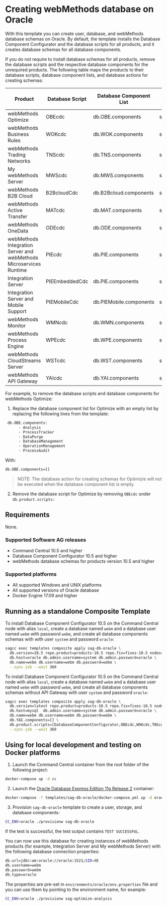 <!--
 Copyright (c) 2011-2019 Software AG, Darmstadt, Germany and/or Software AG USA Inc.,
 Reston, VA, USA, and/or its subsidiaries and/or its affiliates and/or their licensors.

 SPDX-License-Identifier: Apache-2.0

   Licensed under the Apache License, Version 2.0 (the "License");
   you may not use this file except in compliance with the License.
   You may obtain a copy of the License at

       http://www.apache.org/licenses/LICENSE-2.0

   Unless required by applicable law or agreed to in writing, software
   distributed under the License is distributed on an "AS IS" BASIS,
   WITHOUT WARRANTIES OR CONDITIONS OF ANY KIND, either express or implied.
   See the License for the specific language governing permissions and
   limitations under the License.
-->

# Creating webMethods database on Oracle

With this template you can create user, database, and webMethods database schemas on Oracle. By default, the template installs the Database Component Configurator and the database scripts for all products, and it creates database schemas for all database components.

If you do not require to install database schemas for all products, remove the database scripts and the respective database components for the unrequired products. The following table maps the products to their database scripts, database component lists, and database actions for creating schemas:

Product | Database Script | Database Component List | Database Action for Creating Schemas
--------------------|----------|---------------------|------------------
webMethods Optimize  |OBEcdc  |  db.OBE.components | schemas.OBE
webMethods Business Rules | WOKcdc|  db.WOK.components | schemas.WOK
webMethods Trading Networks | TNScdc  |  db.TNS.components | schemas.TNS
My webMethods Server | MWScdc| db.MWS.components | schemas.MWS
webMethods B2B Cloud  |  B2BcloudCdc| db.B2Bcloud.components | schemas.B2Bcloud
webMethods Active Transfer | MATcdc | db.MAT.components | schemas.MAT
webMethods OneData |  ODEcdc | db.ODE.components | schemas.ODE
webMethods Integration Server and webMethods Microservices Runtime | PIEcdc | db.PIE.components | schemas.MWS
Integration Server | PIEEmbeddedCdc | db.PIE.components | schemas.PIE
Integration Server and Mobile Support | PIEMobileCdc | db.PIEMobile.components | schemas.PIEMobile
webMethods Monitor | WMNcdc | db.WMN.components | schemas.WMN
webMethods Process Engine | WPEcdc| db.WPE.components | schemas.WPE
webMethods CloudStreams Server | WSTcdc| db.WST.components | schemas.WST
webMethods API Gateway | YAIcdc| db.YAI.components | schemas.YAI

For example, to remove the database scripts and database components for webMethods Optimize:
1. Replace the database component list for Optimize with an empty list by replacing the following lines from the template:
```bash
 db.OBE.components: 
      - Analysis
      - ProcessTracker
      - DataPurge
      - DatabaseManagement
      - OperationManagement
      - ProcessAudit
```
With:
```bash
db.OBE.components=[]
```
>NOTE: The database action for creating schemas for Optimizie will not be executed when the database component list is empty.
2. Remove the database script for Optimize by removing `OBEcdc` under `db.product.scripts:`

## Requirements

None.

### Supported Software AG releases

* Command Central 10.5 and higher
* Database Component Configurator 10.5 and higher
* webMethods database schemas for products version 10.5 and higher

### Supported platforms

* All supported Windows and UNIX platforms
* All supported versions of Oracle database   
* Docker Engine 17.09 and higher

## Running as a standalone Composite Template

To install Database Component Configurator 10.5 on the Command Central node with alias `local`, create a database named `webm` and a database user named `webm` with password `webm`, and create all database components schemas with with user `system` and password `oracle`:

```bash
sagcc exec templates composite apply sag-db-oracle \
  db.version=10.5 repo.product=products-10.5 repo.fix=fixes-10.5 nodes=local \
  db.host=oracle db.admin.username=system db.admin.password=oracle \
  db.name=webm db.username=webm db.password=webm \
  --sync-job --wait 360
```

To install Database Component Configurator 10.5 on the Command Central node with alias `local`, create a database named `webm` and a database user named `webm` with password `webm`, and create all database components schemas without API Gateway  with user `system` and password `oracle`:

```bash
sagcc exec templates composite apply sag-db-oracle \
  db.version=latest repo.product=products-10.5 repo.fix=fixes-10.5 nodes=local \
  db.host=mysql  db.admin.username=system db.admin.password=oracle \
  db.name=webm db.username=webm db.password=webm \
  db.YAI.components=[] \
  db.product.scripts=[DatabaseComponentConfigurator,OBEcdc,WOKcdc,TNScdc,MWScdc,B2BCloudCdc,MATcdc,ODEcdc,PIEcdc, PIEEmbeddedCdc,PIEMobileCdc,WMNcdc,WPEcdc,WSTcdc] \
  --sync-job --wait 360
```

## Using for local development and testing on Docker platforms

1. Launch the Command Central container from the root folder of the following project:

```bash
docker-compose up -d cc
```

2. Launch the [Oracle Database Express Edition 11g Release 2](https://hub.docker.com/r/wnameless/oracle-xe-11g/) container:

```bash
docker-compose -f templates/sag-db-oracle/docker-compose.yml up -d oracle
```

3. Provision `sag-db-oracle` template to create a user, storage, and database components:

```bash
CC_ENV=oracle ./provisionw sag-db-oracle
```

If the test is successful, the test output contains `TEST SUCCESSFUL`.

You can now use this database for creating instances of webMethods products (for example, Integration Server and My webMethods Server) with the following database connection properties:

```bash
db.url=jdbc:wm:oracle://oracle:1521;SID=XE
db.username=webm
db.password=webm
db.type=oracle
```

The properties are pre-set in `environments/oracle/env.properties` file and you can use them by pointing to the environment name, for example:

```bash
CC_ENV=oracle ./provisionw sag-optimize-analysis
```
